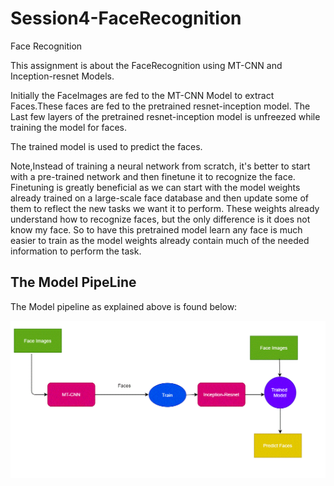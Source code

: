 # Session4-FaceRecognition
Face Recognition

This assignment is about the FaceRecognition using MT-CNN and Inception-resnet Models.

Initially the FaceImages are fed to the MT-CNN Model to extract Faces.These faces are fed to the pretrained resnet-inception model.
The Last few layers of the pretrained resnet-inception model is unfreezed while training the model for faces.

The trained model is used to predict the faces.

Note,Instead of training a neural network from scratch, it's better to start with a pre-trained network and then finetune it to recognize the face. 
Finetuning is greatly beneficial as we can start with the model weights already trained on a large-scale face database and then update 
some of them to reflect the new tasks we want it to perform. 
These weights already understand how to recognize faces, but the only difference is it does not know my face. 
So to have this pretrained model learn any face is much easier to train as the model weights already contain much of the 
needed information to perform the task.


## The Model PipeLine

The Model pipeline as explained above is found below:


![](https://github.com/EVA4Phase2Work/Session4-FaceRecognition/blob/master/ModelPipeline.gif)
